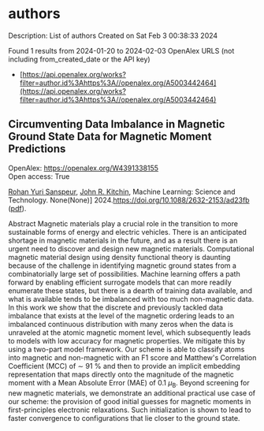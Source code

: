 # authors
Description: List of authors
Created on Sat Feb  3 00:38:33 2024

Found 1 results from 2024-01-20 to 2024-02-03
OpenAlex URLS (not including from_created_date or the API key)
- [https://api.openalex.org/works?filter=author.id%3Ahttps%3A//openalex.org/A5003442464](https://api.openalex.org/works?filter=author.id%3Ahttps%3A//openalex.org/A5003442464)

## Circumventing Data Imbalance in Magnetic Ground State Data for Magnetic Moment Predictions   

OpenAlex: https://openalex.org/W4391338155    
Open access: True
    
[Rohan Yuri Sanspeur](https://openalex.org/A5071284998), [John R. Kitchin](https://openalex.org/A5003442464), Machine Learning: Science and Technology. None(None)] 2024.https://doi.org/10.1088/2632-2153/ad23fb ([pdf](https://iopscience.iop.org/article/10.1088/2632-2153/ad23fb/pdf)).
    
Abstract Magnetic materials play a crucial role in the transition to more sustainable forms of energy and electric vehicles. There is an anticipated shortage in magnetic materials in the future, and as a result there is an urgent need to discover and design new magnetic materials. Computational magnetic material design using density functional theory is daunting because of the challenge in identifying magnetic ground states from a combinatorially large set of possibilities. Machine learning offers a path forward by enabling efficient surrogate models that can more readily enumerate these states, but there is a dearth of training data available, and what is available tends to be imbalanced with too much non-magnetic data. In this work we show that the discrete and previously tackled data imbalance that exists at the level of the magnetic ordering leads to an imbalanced continuous distribution with many zeros when the data is unraveled at the atomic magnetic moment level, which subsequently leads to models with low accuracy for magnetic properties. We mitigate this by using a two-part model framework. Our scheme is able to classify atoms into magnetic and non-magnetic with an F1 score and Matthew's Correlation Coefficient (MCC) of $\sim$ 91 \% and then to provide an implicit embedding representation that maps directly onto the magnitude of the magnetic moment with a Mean Absolute Error (MAE) of 0.1 $\mu_{\text{B}}$. Beyond screening for new magnetic materials, we demonstrate an additional practical use case of our scheme: the provision of good initial guesses for magnetic moments in first-principles electronic relaxations. Such initialization is shown to lead to faster convergence to configurations that lie closer to the ground state.    

    
